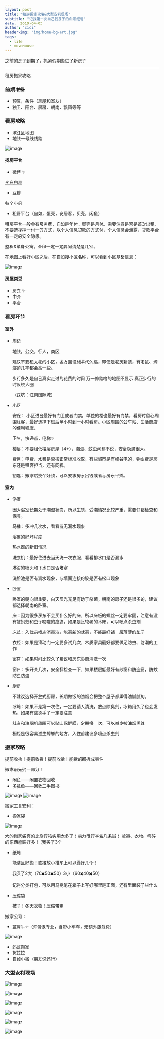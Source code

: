 ```yaml
---
layout: post
title: "租房搬家攻略&大型安利现场"
subtitle: "记我第一次自己找房子的血泪经验"
date:  2019-04-02
author: "cici"
header-img: "img/home-bg-art.jpg"
tags:
  - life
  - moveHouse
---
```


之前的房子到期了，抓紧假期搬进了新房子

-------

租房搬家攻略

### 前期准备

- 预算，条件（房屋和室友）
- 独卫、阳台、厨房、朝南、飘窗等等

### 看房攻略

- 滨江区地图
- 地铁一号线线路

![image](/img/in-post/post-move/map.png)

#### 找房平台
- 微博 ✨

[李白租房](https://weibo.com/u/6622116545?topnav=1&wvr=6&topsug=1)

- 豆瓣 

各个小组

- 租房平台（自如，蛋壳，安居客，贝壳，闲鱼）

租房平台一般会有服务费，自如是年付，蛋壳是月付。需要注意是否是首次出租，不要选择押一付一的方式，以个人信息贷款的方式付，个人信息会泄露，贷款平台有一定的安全隐患。

整租&单身公寓，合租一定一定要问清楚是几室。

在地图上看好小区之后，在自如搜小区名称，可以看到小区基础信息：

![image](/img/in-post/post-move/detail.jpeg)

#### 房屋类型

- 房东 ✨
- 中介
- 平台

### 看房环节

#### 室外

- 周边

  地铁，公交，行人，商区
  
  建议不要租太老的小区，各方面设施年代久远，即便是老房新装，有老鼠、蟑螂的几率都会高一些。
  
  步行多久是自己真实走过的花费的时间 万一修路啥的地图不显示 真正步行的时候绕大圈
  
  （踩坑：江南国际城）

  
- 小区

  安保：
  小区进出最好有门卫或者门禁，单独的楼也最好有门禁，看房时留心周围租客，最好选择下班后半小时到一小时看房。小区周围的公车站、生活商店的便利程度。
  
  卫生，快递点，电梯✨
  
  楼层：不要租低楼层房屋（4+），潮湿、蚊虫问题不说，安全隐患很大。
  
  费用：电费、水费是否按正常标准收取，有些城市是有峰谷电的，物业费是房东还是租客担当，还有网费。
  
  钥匙：搬家后换个好锁，可以要求房东出钱或者与房东平摊。

#### 室内

- 浴室

  因为浴室长期处于潮湿状态，所以生锈、受潮情况比较严重，需要仔细检查和保养。

  马桶：多冲几次水，看看有无漏水现象
    
    浴霸的好坏程度
    
    热水器的新旧情况
    
    洗衣机：最好住进去当天洗一次衣服，看看排水口是否漏水
    
    淋浴的喷头和下水口是否堵塞
    
    洗脸池是否有漏水现象，与墙面连接的胶是否有松口现象

- 卧室

    卧室的朝向很重要，白天阳光充足有助于杀菌，朝南的房子还是很多的，建议都选择朝南的卧室。
    
    床：因为很多房东不会买什么好的床，所以床板的螺丝一定要牢固，注意有没有被蚂蚁和虫子咬噬的痕迹，如果是比较老的木床，可以喷点杀虫剂
    
    床垫：入住前喷点消毒液，能买新的就买，不能最好铺一层薄薄的垫子
    
    衣柜：如果是滑动门一定要多试几次，木质家具最好都要做足防虫、防潮的工作
    
    窗帘：如果时间比较久了建议和房东协商清洗一次
    
    窗户：多开关几次，安全扣检查一下，如果楼层低最好有纱窗和防盗窗，防蚊防虫防盗


- 厨房

    不建议选择开放式厨房，长期做饭的油烟会把整个屋子都熏得油腻腻的。
    
    冰箱：如果不是第一次住，一定要请人清洗，放点除臭剂，冰箱用久了也会发热，如果有些烫手了一定要注意
    
    灶台和油烟机周围可以贴上保鲜膜，定期换一次，可以减少被油烟熏蚀
    
    橱柜是很容易滋生蟑螂的地方，入住前建议多喷点杀虫剂

### 搬家攻略

提前收拾！提前收拾！提前收拾！能拆的都拆成零件

搬家前先扔一部分！
- 闲鱼——闲置衣物回收
- 多抓鱼——回收二手图书

![image](/img/in-post/post-move/search.jpg)
![image](/img/in-post/post-move/books.jpeg)

搬家工具安利：

- 搬家袋

![image](/img/in-post/post-move/bags.jpg)

  大的搬家袋真的比旅行箱实用太多了！实力甩行李箱几条街！
  被褥、衣物、零碎的东西能装好多！
  (我买了3个
  
- 纸箱

  能装且好搬！直接放小推车上可以叠好几个！
  
  我买了2大（70✖️50✖️50）3小（60✖️40✖️50）
  
  记得分类打包，可以用马克笔在箱子上写好哪里是正面，还有里面装了些什么

- 压缩袋

  被子！冬天衣物！压缩带走

搬家公司：

- 蓝犀牛✨（师傅很专业，自带小车车，无额外服务费）

![image](/img/in-post/post-move/move.jpg)

- 蚂蚁搬家
- 货拉拉
- 自如小搬（朋友说还行）

### 大型安利现场
![image](/img/in-post/post-move/1.jpg)

![image](/img/in-post/post-move/2.jpg)

![image](/img/in-post/post-move/3.jpg)

![image](/img/in-post/post-move/5.jpg)

![image](/img/in-post/post-move/4.jpg)

![image](/img/in-post/post-move/6.jpg)
